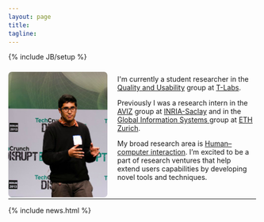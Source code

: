 ```yaml
---
layout: page
title: 
tagline: 
---
```

{% include JB/setup %}
<div>
<div style="float: left; width: 200px; margin-right: 20px; margin-top: 8px;"><img style="border-radius: 7px;" src="assets/images/me-cropped.jpg" /></div>
<div style="float: left; width: 275px;">
   <p>I'm currently a student researcher in the <a href="http://www.qu.tu-berlin.de">Quality and Usability</a> group at <a href="http://www.laboratories.telekom.com/public/Deutsch/Pages/default.aspx">T-Labs</a>.</p>


   <p>Previously I was a research intern in the <a href="http://www.aviz.fr">AVIZ</a> group at  <a href="http://www.inria.fr/centre/saclay">INRIA-Saclay</a> and in the <a href="http://www.globis.ethz.ch/research/index">Global Information Systems </a> group at <a href="https://www.ethz.ch/en.html">ETH Zurich</a>.</p> <p> My broad research area is <a href="http://en.wikipedia.org/wiki/Human%E2%80%93computer_interaction">Human–computer interaction</a>. I’m excited to be a part of research ventures that help extend users capabilities by developing novel tools and techniques.</p>
</div>
              
</div>
<hr style="width: 500px"/>
{% include news.html %}
